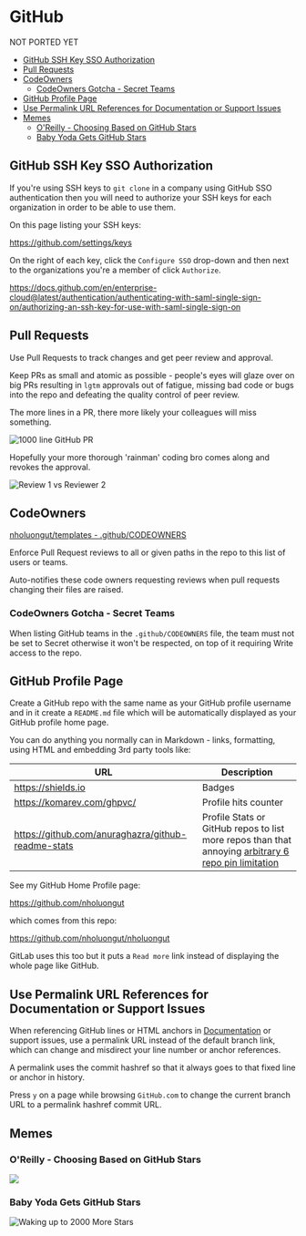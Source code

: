 # GitHub

NOT PORTED YET

<!-- INDEX_START -->

- [GitHub SSH Key SSO Authorization](#github-ssh-key-sso-authorization)
- [Pull Requests](#pull-requests)
- [CodeOwners](#codeowners)
  - [CodeOwners Gotcha - Secret Teams](#codeowners-gotcha---secret-teams)
- [GitHub Profile Page](#github-profile-page)
- [Use Permalink URL References for Documentation or Support Issues](#use-permalink-url-references-for-documentation-or-support-issues)
- [Memes](#memes)
  - [O'Reilly - Choosing Based on GitHub Stars](#oreilly---choosing-based-on-github-stars)
  - [Baby Yoda Gets GitHub Stars](#baby-yoda-gets-github-stars)

<!-- INDEX_END -->

## GitHub SSH Key SSO Authorization

If you're using SSH keys to `git clone` in a company using GitHub SSO authentication then you will need
to authorize your SSH keys for each organization in order to be able to use them.

On this page listing your SSH keys:

<https://github.com/settings/keys>

On the right of each key, click the `Configure SSO` drop-down and then next to the organizations you're a member of
click `Authorize`.

<https://docs.github.com/en/enterprise-cloud@latest/authentication/authenticating-with-saml-single-sign-on/authorizing-an-ssh-key-for-use-with-saml-single-sign-on>

## Pull Requests

Use Pull Requests to track changes and get peer review and approval.

Keep PRs as small and atomic as possible -
people's eyes will glaze over on big PRs resulting in `lgtm` approvals out of fatigue,
missing bad code or bugs into the repo and defeating
the quality control of peer review.

The more lines in a PR, there more likely your colleagues will miss something.

![1000 line GitHub PR](images/reviewing_1000_line_github_pull_request.jpeg)

Hopefully your more thorough 'rainman' coding bro comes along and revokes the approval.

![Review 1 vs Reviewer 2](images/github_pull_request_reviewer_1_vs_2.jpg)

## CodeOwners

[nholuongut/templates - .github/CODEOWNERS](https://github.com/nholuongut/templates/blob/master/.github/CODEOWNERS)

Enforce Pull Request reviews to all or given paths in the repo to this list of users or teams.

Auto-notifies these code owners requesting reviews when pull requests changing their files are raised.

### CodeOwners Gotcha - Secret Teams

When listing GitHub teams in the `.github/CODEOWNERS` file, the team must not be set to Secret otherwise it won't be
respected, on top of it requiring Write access to the repo.

## GitHub Profile Page

Create a GitHub repo with the same name as your GitHub profile username and in it create a `README.md` file
which will be automatically displayed as your GitHub profile home page.

You can do anything you normally can in Markdown - links, formatting, using HTML and embedding 3rd party tools like:

| URL                                                  | Description                                                                                                                                                |
|------------------------------------------------------|------------------------------------------------------------------------------------------------------------------------------------------------------------|
| <https://shields.io>                                 | Badges                                                                                                                                                     |
| <https://komarev.com/ghpvc/>                         | Profile hits counter                                                                                                                                       |
| <https://github.com/anuraghazra/github-readme-stats> | Profile Stats or GitHub repos to list more repos than that annoying [arbitrary 6 repo pin limitation](https://github.com/orgs/community/discussions/28350) |

See my GitHub Home Profile page:

<https://github.com/nholuongut>

which comes from this repo:

<https://github.com/nholuongut/nholuongut>

GitLab uses this too but it puts a `Read more` link instead of displaying the whole page like GitHub.

## Use Permalink URL References for Documentation or Support Issues

When referencing GitHub lines or HTML anchors in [Documentation](documentation.md) or support issues,
use a permalink URL instead of the default branch link, which can change and misdirect your line number or anchor
references.

A permalink uses the commit hashref so that it always goes to that fixed line or anchor in history.

Press `y` on a page while browsing `GitHub.com` to change the current branch URL to a permalink hashref commit URL.

## Memes

### O'Reilly - Choosing Based on GitHub Stars

![](images/oreilly_book_choosing_by_github_stars_you_only_live_once.webp)

### Baby Yoda Gets GitHub Stars

![Waking up to 2000 More Stars](images/baby_yoda_wake_up_one_morning_2000_stars.jpeg)
